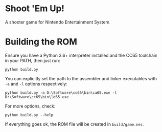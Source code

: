 Shoot 'Em Up!
=============
A shooter game for Nintendo Entertainment System.

# Building the ROM
Ensure you have a Python 3.6+ interpreter installed and the CC65 toolchain in
your PATH, then just run:

    python build.py

You can explicitly set the path to the assembler and linker executables with
`-a` and `-l` options respectively:

    python build.py -a D:\Software\cc65\bin\ca65.exe -l D:\Software\cc65\bin\ld65.exe

For more options, check:

    python build.py --help

If everything goes ok, the ROM file will be created in `build/game.nes`.

